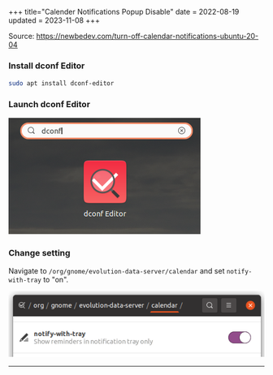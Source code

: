 +++
title="Calender Notifications Popup Disable"
date = 2022-08-19
updated = 2023-11-08
+++

Source: <https://newbedev.com/turn-off-calendar-notifications-ubuntu-20-04>

### Install dconf Editor

```sh
sudo apt install dconf-editor
```

### Launch dconf Editor

![Search Bar](dconf.png)

### Change setting

Navigate to `/org/gnome/evolution-data-server/calendar` and set `notify-with-tray` to "on".

![Setting](setting.png)

---